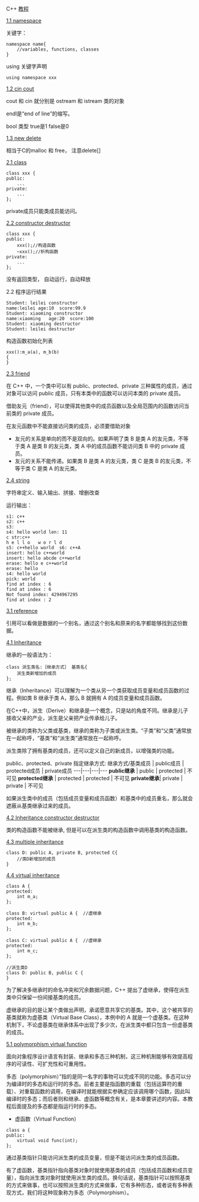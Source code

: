 C++
[教程](http://c.biancheng.net/cplus/) 

[1.1 namespace](https://github.com/sloongz/Programm_Language/blob/master/C%2B%2B/1.1_namespace.cpp)

关键字：

```
namespace name{
    //variables, functions, classes
}
```
using 关键字声明

```
using namespace xxx
```

[1.2 cin cout](https://github.com/sloongz/Programm_Language/blob/master/C%2B%2B/1.2_cin_cout.cpp)

cout 和 cin 就分别是 ostream 和 istream 类的对象

endl是“end of line”的缩写。

bool 类型  true是1  false是0

[1.3 new delete](https://github.com/sloongz/Programm_Language/blob/master/C%2B%2B/1.3_new_delete.cpp)

相当于C的malloc 和 free， 注意delete[]

[2.1 class](https://github.com/sloongz/Programm_Language/blob/master/C%2B%2B/2.1_class.cpp)


```
class xxx {
public:
    ...
private:
    ...
};
```
private成员只能类成员能访问。

[2.2 constructor destructor](https://github.com/sloongz/Programm_Language/blob/master/C%2B%2B/2.2_constructor_destructor.cpp)

```
class xxx {
public:
    xxx();//构造函数
    ~xxx();//析构函数
private:
    ...
};
```
没有返回类型， 自动运行，自动释放

2.2 程序运行结果
```
Student: leilei constructor
name:leilei	age:10	score:99.9
Student: xiaoming constructor
name:xiaoming	age:20	score:100
Student: xiaoming destructor
Student: leilei destructor
```
构造函数初始化列表

```
xxx():m_a(a), m_b(b)
{
}
```

[2.3 friend](https://github.com/sloongz/Programm_Language/blob/master/C%2B%2B/2.3_friend.cpp)

在 C++ 中，一个类中可以有 public、protected、private 三种属性的成员，通过对象可以访问 public 成员，只有本类中的函数可以访问本类的 private 成员。

借助友元（friend），可以使得其他类中的成员函数以及全局范围内的函数访问当前类的 private 成员。

在友元函数中不能直接访问类的成员，必须要借助对象

- 友元的关系是单向的而不是双向的。如果声明了类 B 是类 A 的友元类，不等于类 A 是类 B 的友元类，类 A 中的成员函数不能访问类 B 中的 private 成员。
- 友元的关系不能传递。如果类 B 是类 A 的友元类，类 C 是类 B 的友元类，不等于类 C 是类 A 的友元类。

[2.4 string](https://github.com/sloongz/Programm_Language/blob/master/C%2B%2B/2.4_string.cpp)

字符串定义、输入输出、拼接、增删改查

运行输出：

```
s1: c++
s2: c++
s3: 
s4: hello world len: 11
c str:c++
h e l l o   w o r l d 
s5: c++hello world	s6: c++A
insert: hello c++world
insert: hello abcde c++world
erase: hello e c++world
erase: hello
s4: hello world
pick: world
find at index : 6
find at index : 6
Not found index: 4294967295
find at index : 2

```
[3.1 reference](https://github.com/sloongz/Programm_Language/blob/master/C%2B%2B/3.1_reference.cpp)

引用可以看做是数据的一个别名，通过这个别名和原来的名字都能够找到这份数据。

[4.1 Inheritance](https://github.com/sloongz/Programm_Language/blob/master/C%2B%2B/4.1_inheritance.cpp)

继承的一般语法为：

```
class 派生类名:［继承方式］ 基类名{
    派生类新增加的成员
};
```
继承（Inheritance）可以理解为一个类从另一个类获取成员变量和成员函数的过程。例如类 B 继承于类 A，那么 B 就拥有 A 的成员变量和成员函数。

在C++中，派生（Derive）和继承是一个概念，只是站的角度不同。继承是儿子接收父亲的产业，派生是父亲把产业传承给儿子。

被继承的类称为父类或基类，继承的类称为子类或派生类。“子类”和“父类”通常放在一起称呼，“基类”和“派生类”通常放在一起称呼。

派生类除了拥有基类的成员，还可以定义自己的新成员，以增强类的功能。

public、protected、private 指定继承方式:
继承方式/基类成员 | public成员 | protected成员 | private成员
---|---|---|---
**public继承** | 	public | protected | 不可见
**protected继承** | protected | protected | 不可见
**private继承**| private | private | 不可见


如果派生类中的成员（包括成员变量和成员函数）和基类中的成员重名，那么就会遮蔽从基类继承过来的成员。

[4.2 Inheritance constructor destructor](https://github.com/sloongz/Programm_Language/blob/master/C%2B%2B/4.2_inheritance_c_d.cpp)

类的构造函数不能被继承, 但是可以在派生类的构造函数中调用基类的构造函数。

[4.3 multiple inheritance](https://github.com/sloongz/Programm_Language/blob/master/C%2B%2B/4.3_multiple_inheritance.cpp)


```
class D: public A, private B, protected C{
    //类D新增加的成员
}
```
[4.4 virtual inheritance](https://github.com/sloongz/Programm_Language/blob/master/C%2B%2B/4.4_virtual_inheritance.cpp)


```
class A {
protected:
	int m_a;
};

class B: virtual public A {  //虚继承
protected:
	int m_b;
};

class C: virtual public A {  //虚继承
protected:
	int m_c;
};

//派生类D
class D: public B, public C {
}
```


为了解决多继承时的命名冲突和冗余数据问题，C++ 提出了虚继承，使得在派生类中只保留一份间接基类的成员。

虚继承的目的是让某个类做出声明，承诺愿意共享它的基类。其中，这个被共享的基类就称为虚基类（Virtual Base Class），本例中的 A 就是一个虚基类。在这种机制下，不论虚基类在继承体系中出现了多少次，在派生类中都只包含一份虚基类的成员。

[5.1 polymorphism virtual function]()

面向对象程序设计语言有封装、继承和多态三种机制，这三种机制能够有效提高程序的可读性、可扩充性和可重用性。

多态（polymorphism）”指的是同一名字的事物可以完成不同的功能。多态可以分为编译时的多态和运行时的多态。前者主要是指函数的重载（包括运算符的重载）、对重载函数的调用，在编译时就能根据实参确定应该调用哪个函数，因此叫编译时的多态；而后者则和继承、虚函数等概念有关，是本章要讲述的内容。本教程后面提及的多态都是指运行时的多态。

- 虚函数（Virtual Function）

```
class a {
public:
    virtual void func(int);
};
```

通过基类指针只能访问派生类的成员变量，但是不能访问派生类的成员函数。

有了虚函数，基类指针指向基类对象时就使用基类的成员（包括成员函数和成员变量），指向派生类对象时就使用派生类的成员。换句话说，基类指针可以按照基类的方式来做事，也可以按照派生类的方式来做事，它有多种形态，或者说有多种表现方式，我们将这种现象称为多态（Polymorphism）。